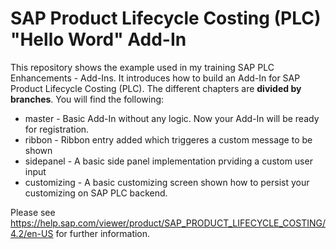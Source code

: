 # SAP Product Lifecycle Costing (PLC) "Hello Word" Add-In
This repository shows the example used in my training SAP PLC Enhancements - Add-Ins. It introduces how to build an Add-In for SAP Product Lifecycle Costing (PLC). The different chapters are **divided by branches**. You will find the following:

* master - Basic Add-In without any logic. Now your Add-In will be ready for registration.
* ribbon - Ribbon entry added which triggeres a custom message to be shown
* sidepanel - A basic side panel implementation prviding a custom user input
* customizing - A basic customizing screen shown how to persist your customizing on SAP PLC backend.

Please see https://help.sap.com/viewer/product/SAP_PRODUCT_LIFECYCLE_COSTING/4.2/en-US for further information.

